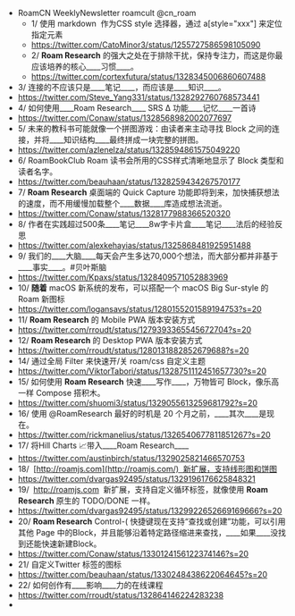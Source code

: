 - RoamCN WeeklyNewsletter roamcult @cn_roam
    - 1/ 使用 markdown  作为CSS style 选择器，通过 a[style="xxx"] 来定位指定元素
    - https://twitter.com/CatoMinor3/status/1255727586598105090
    - 2/ ____Roam Research____ 的强大之处在于排除干扰，保持专注力，而这是你最应该培养的核心____习惯____。
    - https://twitter.com/cortexfutura/status/1328345006860607488
- 3/ 连接的不应该只是____笔记____，而应该是____知识____。
- https://twitter.com/Steve_Yang331/status/1328292760768573441
- 4/ 如何使用____Roam Research____ SRS ∆ 功能____记忆____一首诗
- https://twitter.com/Conaw/status/1328568982002077697
- 5/ 未来的教科书可能就像一个拼图游戏：由读者来主动寻找 Block 之间的连接，并将____知识结构____最终拼成一块完整的拼图。
- https://twitter.com/azlenelza/status/1328594861575049220
- 6/ RoamBookClub Roam 读书会所用的CSS样式清晰地显示了 Block 类型和读者名字。
- https://twitter.com/beauhaan/status/1328259434267570177
- 7/ ____Roam Research____ 桌面端的 Quick Capture 功能即将到来，加快捕获想法的速度，而不用缓慢加载整个____数据____库造成想法流逝。
- https://twitter.com/Conaw/status/1328177988366520320
- 8/ 作者在实践超过500条____笔记____8w字卡片盒____笔记____法后的经验反思
- https://twitter.com/alexkehayias/status/1325868481925951488
- 9/ 我们的____大脑____每天会产生多达70,000个想法，而大部分都并非基于____事实____。#贝叶斯脑
- https://twitter.com/Kpaxs/status/1328409571052883969
- 10/ ____随着____ macOS 新系统的发布，可以搭配一个 macOS Big Sur-style 的 Roam 新图标
- https://twitter.com/logansavs/status/1280155201589194753?s=20
- 11/ ____Roam Research____ 的 Mobile PWA 版本安装方式
- https://twitter.com/rroudt/status/1279393365545672704?s=20
- 12/ ____Roam Research____ 的 Desktop PWA 版本安装方式
- https://twitter.com/rroudt/status/1280131882852679688?s=20
- 14/ 通过全局 Filter 来快速开/关 roam/css 自定义主题
- https://twitter.com/ViktorTabori/status/1328751112451657730?s=20
- 15/ 如何使用 ____Roam Research____ 快速____写作____，万物皆可 Block，像乐高一样 Compose 搭积木。
- https://twitter.com/shuomi3/status/1329055613259681792?s=20
- 16/ 使用 @RoamResearch 最好的时机是 20 个月之前，____其次____是现在。
- https://twitter.com/rickmanelius/status/1326540677811851267?s=20
- 17/ 将Hill Charts 📈带入____Roam Research____
- https://twitter.com/austinbirch/status/1329025821466570753
- 18/  [http://roamjs.com](http://roamjs.com/)  新扩展，支持线形图和饼图
- https://twitter.com/dvargas92495/status/1329196176625848321
- 19/  http://roamjs.com  新扩展，支持自定义循环标签，就像使用 ____Roam Research____ 原生的 TODO/DONE 一样。
- https://twitter.com/dvargas92495/status/1329922652669169666?s=20
- 20/ ____Roam Research____ Control-( 快捷键现在支持“查找或创建”功能，可以引用其他 Page 中的Block，并且能够沿着特定路径缩进来查找，____如果____没找到还能快速新建Block。
- https://twitter.com/Conaw/status/1330124156122374146?s=20
- 21/ 自定义Twitter 标签的图标
- https://twitter.com/beauhaan/status/1330248438622064645?s=20
- 22/ 如何创作有____影响____力的在线课程
- https://twitter.com/rroudt/status/132864146224283238
- 
